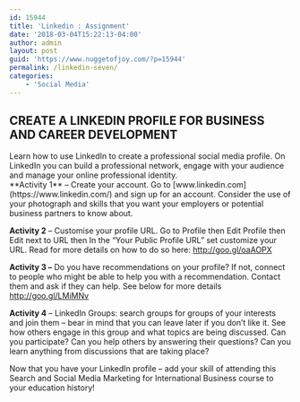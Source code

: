 ```yaml
---
id: 15944
title: 'Linkedin : Assignment'
date: '2018-03-04T15:22:13-04:00'
author: admin
layout: post
guid: 'https://www.nuggetofjoy.com/?p=15944'
permalink: /linkedin-seven/
categories:
    - 'Social Media'
---
```


## CREATE A LINKEDIN PROFILE FOR BUSINESS AND CAREER DEVELOPMENT

<div id="content_container_1184464"><div id="content_container_924068"><div id="content_container_924072"><div id="new_div_332376">Learn how to use LinkedIn to create a professional social media profile. On LinkedIn you can build a professional network, engage with your audience and manage your online professional identity.

</div></div><div id="new_div_332378">**Activity 1** – Create your account. Go to [www.linkedin.com](https://www.linkedin.com/) and sign up for an account. Consider the use of your photograph and skills that you want your employers or potential business partners to know about.

**Activity 2** – Customise your profile URL. Go to Profile then Edit Profile then Edit next to URL then In the “Your Public Profile URL” set customize your URL. Read for more details on how to do so here: <http://goo.gl/oaAOPX>

**Activity 3 –** Do you have recommendations on your profile? If not, connect to people who might be able to help you with a recommendation. Contact them and ask if they can help. See below for more details <http://goo.gl/LMiMNv>

**Activity 4** – LinkedIn Groups: search groups for groups of your interests and join them – bear in mind that you can leave later if you don’t like it. See how others engage in this group and what topics are being discussed. Can you participate? Can you help others by answering their questions? Can you learn anything from discussions that are taking place?

Now that you have your LinkedIn profile – add your skill of attending this Search and Social Media Marketing for International Business course to your education history!

</div></div></div>